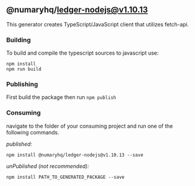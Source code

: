 ## @numaryhq/ledger-nodejs@v1.10.13

This generator creates TypeScript/JavaScript client that utilizes fetch-api.

### Building

To build and compile the typescript sources to javascript use:
```
npm install
npm run build
```

### Publishing

First build the package then run ```npm publish```

### Consuming

navigate to the folder of your consuming project and run one of the following commands.

_published:_

```
npm install @numaryhq/ledger-nodejs@v1.10.13 --save
```

_unPublished (not recommended):_

```
npm install PATH_TO_GENERATED_PACKAGE --save
